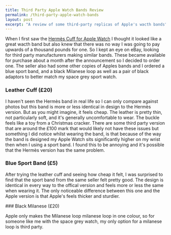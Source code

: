 ```yaml
---
title: Third Party Apple Watch Bands Review
permalink: /third-party-apple-watch-bands
layout: post
excerpt: "A review of some third-party replicas of Apple's wacth bands"
---
```


When I first saw the [Hermès Cuff for Apple Watch](http://www.apple.com/pr/library/2015/09/09Apple-and-Herm-s-Unveil-the-Apple-Watch-Herm-s-Collection.html) I thought it looked like a great wacth band but also knew that there was no way I was going to pay upwards of a thousand pounds for one. So I kept an eye on eBay, looking for third party manufacturers making similar bands. These became available for purchase about a month after the announcement so I decided to order one. The seller also had some other copies of Apples bands and I ordered a blue sport band, and a black Milanese loop as well as a pair of black adaptors to better match my space grey sport watch.

### Leather Cuff (£20)

I haven't seen the Hermès band in real life so I can only compare against photos but this band is more or less identical in design to the Hermès version. But as you might imagine, it feels cheap. The leather is pretty thin, not particularly soft, and it's generally uncomfortable to wear. The buckle feels like a toy from a Christmas cracker. There are some third party version that are around the £100 mark that would likely not have these issues but something I did notice whilst wearing the band, is that because of the way the band is designed my Apple Watch sits significantly higher on my wrist then when I using a sport band. I found this to be annoying and it's possible that the Hermès version has the same problem.

### Blue Sport Band (£5)

After trying the leather cuff and seeing how cheap it felt, I was surprised to find that the sport band from the same seller felt pretty good. The design is identical in every way to the offical version and feels more or less the same when wearing it. The only noticeable difference between this one and the Apple version is that Apple's feels thicker and sturdier.

### Black Milanese (£20)

Apple only makes the Milanese loop milanese loop in one colour, so for someone like me with the space grey watch, my only option for a milanese loop is third party. 